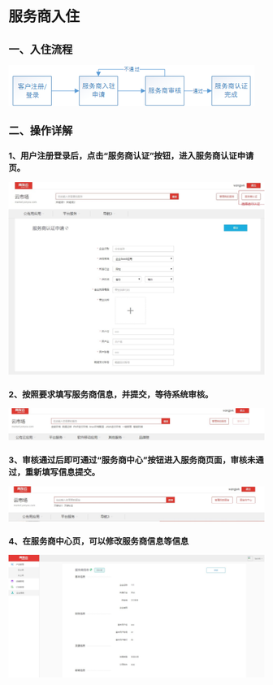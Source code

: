 # 服务商入住

## 一、入住流程

![](/articles/yycloud/4-/images/import.png)

## 二、操作详解

### 1、用户注册登录后，点击“服务商认证”按钮，进入服务商认证申请页。

![](/articles/yycloud/4-/images/ruzhu1.jpg)

### 2、按照要求填写服务商信息，并提交，等待系统审核。

![](/articles/yycloud/4-/images/ruzhu2.jpg)

### 3、审核通过后即可通过“服务商中心”按钮进入服务商页面，审核未通过，重新填写信息提交。

![](/articles/yycloud/4-/images/ruzhu3.jpg)

### 4、在服务商中心页，可以修改服务商信息等信息

![](/articles/yycloud/4-/images/ruzhu4.jpg)

